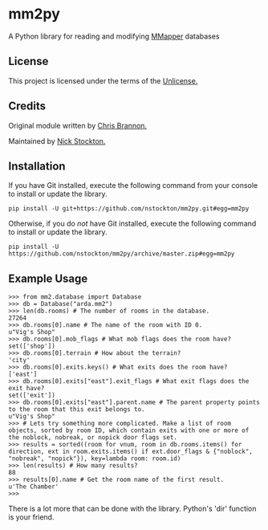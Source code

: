 # mm2py
A Python library for reading and modifying [MMapper](https://github.com/mume/mmapper "MMapper GitHub Page") databases

## License
This project is licensed under the terms of the [Unlicense.](https://unlicense.org/UNLICENSE "Unlicense Official Site")

## Credits
Original module written by [Chris Brannon.](https://github.com/CMB "Chris Brannon On GitHub")

Maintained by [Nick Stockton.](https://github.com/nstockton "Nick Stockton On GitHub")

## Installation
If you have Git installed, execute the following command from your console to install or update the library.
```
pip install -U git+https://github.com/nstockton/mm2py.git#egg=mm2py
```

Otherwise, if you do *not* have Git installed, execute the following command  to install or update the library.
```
pip install -U https://github.com/nstockton/mm2py/archive/master.zip#egg=mm2py
```

## Example Usage
```
>>> from mm2.database import Database
>>> db = Database("arda.mm2")
>>> len(db.rooms) # The number of rooms in the database.
27264
>>> db.rooms[0].name # The name of the room with ID 0.
u"Vig's Shop"
>>> db.rooms[0].mob_flags # What mob flags does the room have?
set(['shop'])
>>> db.rooms[0].terrain # How about the terrain?
'city'
>>> db.rooms[0].exits.keys() # What exits does the room have?
['east']
>>> db.rooms[0].exits["east"].exit_flags # What exit flags does the exit have?
set(['exit'])
>>> db.rooms[0].exits["east"].parent.name # The parent property points to the room that this exit belongs to.
u"Vig's Shop"
>>> # Lets try something more complicated. Make a list of room objects, sorted by room ID, which contain exits with one or more of the noblock, nobreak, or nopick door flags set.
>>> results = sorted((room for vnum, room in db.rooms.items() for direction, ext in room.exits.items() if ext.door_flags & {"noblock", "nobreak", "nopick"}), key=lambda room: room.id)
>>> len(results) # How many results?
88
>>> results[0].name # Get the room name of the first result.
u'The Chamber'
>>>
```

There is a lot more that can be done with the library. Python's 'dir' function is your friend.
